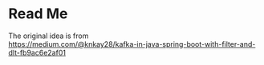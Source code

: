 # Read Me

The original idea is from  
https://medium.com/@knkay28/kafka-in-java-spring-boot-with-filter-and-dlt-fb9ac6e2af01